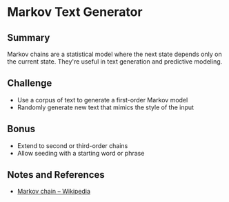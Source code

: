 # Markov Text Generator

## Summary

Markov chains are a statistical model where the next state depends only
on the current state. They're useful in text generation and predictive modeling.

## Challenge

- Use a corpus of text to generate a first-order Markov model
- Randomly generate new text that mimics the style of the input

## Bonus

- Extend to second or third-order chains
- Allow seeding with a starting word or phrase

## Notes and References

- [Markov chain – Wikipedia](https://en.wikipedia.org/wiki/Markov_chain)